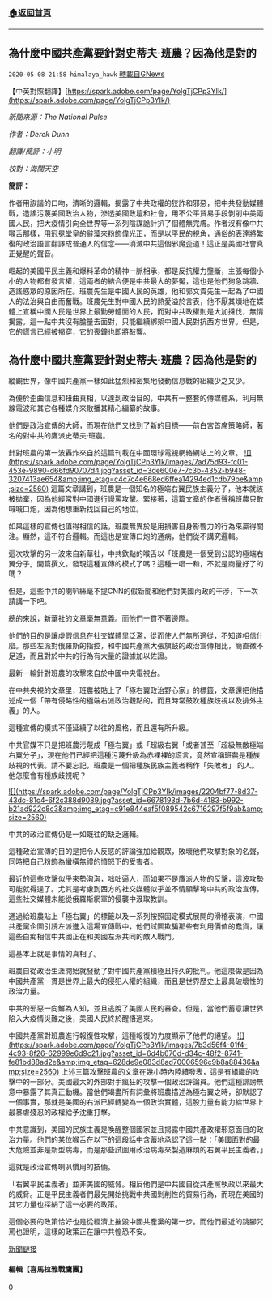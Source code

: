 ###  [:house:返回首頁](https://github.com/ourhimalayas/txt)
---

## 為什麼中國共產黨要針對史蒂夫·班農？因為他是對的
`2020-05-08 21:58 himalaya_hawk` [轉載自GNews](https://gnews.org/zh-hant/197811/)

【中英對照翻譯】[https://spark.adobe.com/page/YolgTjCPp3YIk/](https://spark.adobe.com/page/YolgTjCPp3YIk/)

*新聞來源：The National Pulse*

*作者：Derek Dunn*

*翻譯/簡評：小明*

*校對：海闊天空*

**簡評：**

作者用詼諧的口吻，清晰的邏輯，揭露了中共政權的狡詐和邪惡，把中共發動媒體戰，造謠污蔑美國政治人物，滲透美國政壇和社會，用不公平貿易手段剝削中美兩國人民，把大疫情引向全世界等一系列陰謀詭計扒了個體無完膚。作者沒有像中共喉舌那樣，用冠冕堂皇的辭藻來粉飾偉光正，而是以平民的視角，通俗的表達將繁復的政治語言翻譯成普通人的信念——消滅中共這個邪魔歪道！這正是美國社會真正覺醒的聲音。

崛起的美國平民主義和爆料革命的精神一脈相承，都是反抗權力壟斷，主張每個小小的人物都有發言權，這兩者的結合便是中共最大的夢魘，這也是他們狗急跳牆、造謠惑眾的原因所在。班農先生是中國人民的英雄，他和郭文貴先生一起為了中國人的法治與自由而奮戰。班農先生對中國人民的熱愛溢於言表，他不厭其煩地在媒體上宣稱中國人民是世界上最勤勞體面的人民，而對中共政權則是大加撻伐，無情揭露。這一點中共沒有膽量去面對，只能繼續綁架中國人民對抗西方世界。但是，它的謊言已經被揭穿，它的喪鐘也即將敲響。



## **為什麼中國共產黨要針對史蒂夫·班農？因為他是對的**

縱觀世界，像中國共產黨一樣如此猛烈和密集地發動信息戰的組織少之又少。

為便於歪曲信息和扭曲真相，以達到政治目的，中共有一整套的傳媒體系，利用無線電波和其它各種媒介來散播其精心編纂的故事。

他們是政治宣傳的大師，而現在他們又找到了新的目標——前白宮首席策略師，著名的對中共的鷹派史蒂夫·班農。

針對班農的第一波轟炸來自於這篇刊載在中國環球電視網絡網站上的文章。
[!\[\](https://spark.adobe.com/page/YolgTjCPp3YIk/images/7ad75d93-fc01-453e-9890-d66fd90707d4.jpg?asset_id=3de600e7-7c3b-4352-b948-3207413ae654&amp;img_etag=c4c7c4e668ed6ffea14294ed1cdb79be&amp;size=2560)](https://spark.adobe.com/page/YolgTjCPp3YIk/images/7ad75d93-fc01-453e-9890-d66fd90707d4.jpg?asset_id=3de600e7-7c3b-4352-b948-3207413ae654&amp;img_etag=c4c7c4e668ed6ffea14294ed1cdb79be&amp;size=1024)
這篇文章講到，班農是一個知名的極端右翼民族主義分子，他本就該被拋棄，因為他經常對中國進行謾罵攻擊。緊接著，這篇文章的作者聲稱班農只敢喊喊口炮，因為他想重新找回自己的地位。

如果這樣的宣傳也值得相信的話，班農無異於是用損害自身影響力的行為來贏得關注。顯然，這不符合邏輯。而這也是宣傳口炮的通病，他們從不講究邏輯。

這次攻擊的另一波來自新華社，中共欽點的喉舌以「班農是一個受到公認的極端右翼分子」開篇撰文。發現這種宣傳的模式了嗎？這種一唱一和，不就是商量好了的嗎？

但是，這些中共的喇叭絲毫不提CNN的假新聞和他們對美國內政的干涉，下一次請講一下吧。

總的來說，新華社的文章毫無意義。而他們一貫不著邊際。

他們的目的是讓虛假信息在社交媒體里泛濫，從而使人們無所適從，不知道相信什麼。那些左派對俄羅斯的指控，和中國共產黨大張旗鼓的政治宣傳相比，簡直微不足道，而且對於中共的行為有大量的證據加以佐證。

最新一輪針對班農的攻擊來自於中國中央電視台。

在中共央視的文章里，班農被貼上了「極右翼政治野心家」的標籤，文章還把他描述成一個「帶有侵略性的極端右派政治觀點的，而且時常鼓吹種族歧視以及排外主義」的人。

這種宣傳的模式不僅延續了以往的風格，而且還有所升級。

中共官媒不只是把班農污蔑成「極右翼」或「超級右翼「或者甚至「超級無敵極端右翼分子」，現在他們已經把這種污蔑升級為赤裸裸的謊言，竟然宣稱班農是種族歧視的代表。請不要忘記，班農是一個把種族民族主義者稱作「失敗者」 的人。他怎麼會有種族歧視呢？

[!\[\](https://spark.adobe.com/page/YolgTjCPp3YIk/images/2204bf77-8d37-43dc-81c4-6f2c388d9089.jpg?asset_id=6678193d-7b6d-4183-b992-b21ad922c8c3&amp;img_etag=c91e844eaf5f089542c6716297f5f9ab&amp;size=2560)](https://spark.adobe.com/page/YolgTjCPp3YIk/images/2204bf77-8d37-43dc-81c4-6f2c388d9089.jpg?asset_id=6678193d-7b6d-4183-b992-b21ad922c8c3&amp;img_etag=c91e844eaf5f089542c6716297f5f9ab&amp;size=1024)

中共的政治宣傳仍是一如既往的缺乏邏輯。

這種政治宣傳的目的是把令人反感的評論強加給觀眾，敗壞他們攻擊對象的名聲，同時把自己粉飾為蠻橫無禮的憤怒下的受害者。

最近的這些攻擊似乎來勢洶洶，咄咄逼人，而如果不是鷹派人物的反擊，這波攻勢可能就得逞了。尤其是考慮到西方的社交媒體似乎並不情願擊垮中共的政治宣傳，這些社交媒體未能從俄羅斯網軍的侵襲中汲取教訓。

通過給班農貼上「極右翼」的標籤以及一系列按照固定模式展開的滑稽表演，中國共產黨企圖引誘左派進入這場宣傳戰中，他們試圖欺騙那些有利用價值的蠢貨，讓這些白痴相信中共國正在和美國左派共同的敵人戰鬥。

這基本上就是事情的真相了。

班農自從政治生涯開始就發動了對中國共產黨積極且持久的批判。他這麼做是因為中國共產黨一貫是世界上最大的侵犯人權的組織，而且是世界歷史上最具破壞性的政治力量。

中共的邪惡一向鮮為人知，並且逃脫了美國人民的審查。但是，當他們蓄意讓世界陷入大疫情災難之後，美國人民終於醒悟過來。

中國共產黨對班農進行報復性攻擊，這種報復的力度顯示了他們的絕望。
[!\[\](https://spark.adobe.com/page/YolgTjCPp3YIk/images/7b3d56f4-01f4-4c93-8f26-62999e6d9c21.jpg?asset_id=6d4b670d-d34c-48f2-8741-fe81bd88ad2e&amp;img_etag=628de9e083d8ad70006596c9b8a88436&amp;size=2560)](https://spark.adobe.com/page/YolgTjCPp3YIk/images/7b3d56f4-01f4-4c93-8f26-62999e6d9c21.jpg?asset_id=6d4b670d-d34c-48f2-8741-fe81bd88ad2e&amp;img_etag=628de9e083d8ad70006596c9b8a88436&amp;size=1024)
上述三篇攻擊班農的文章在幾小時內陸續發表，這是有組織的攻擊中的一部分。美國最大的外部對手瘋狂的攻擊一個政治評論員。他們這種誹謗無意中暴露了其真正動機。當他們竭盡所有詞彙將班農描述為極右翼之時，卻默認了一個事實，那就是美國的右派已經轉變為一個政治實體，這股力量有能力給世界上最暴虐殘忍的政權給予沈重打擊。

中共意識到，美國的民族主義是喚醒整個國家並且揭露中國共產政權邪惡面目的政治力量。他們的某位喉舌在以下的這段話中含蓄地承認了這一點：「美國面對的最大危險並非是新型病毒，而是那些試圖用政治病毒來製造麻煩的右翼平民主義者。」

這就是政治宣傳喇叭慣用的技倆。

「右翼平民主義者」並非美國的威脅。相反他們是中共國自從共產黨執政以來最大的威脅。正是平民主義者們最先開始挑戰中共國剝削性的貿易行為，而現在美國的其它力量也採納了這一必要的政策。

這個必要的政策恰好也是從經濟上摧毀中國共產黨的第一步。而他們最近的跳腳咒罵也證明，這樣的政策正在讓中共惶恐不安。

[新聞鏈接](https://thenationalpulse.com/news/chinese-communist-party-targeting-steve-bannon/)

#### 編輯【喜馬拉雅戰鷹團】



0
